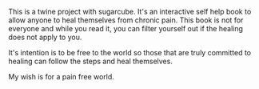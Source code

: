 This is a twine project with sugarcube.
It's an interactive self help book to allow anyone to heal themselves from chronic pain.
This book is not for everyone and while you read it, you can filter yourself out if the healing does not apply to you.

It's intention is to be free to the world so those that are truly committed to healing can follow the steps and heal themselves.

My wish is for a pain free world.
